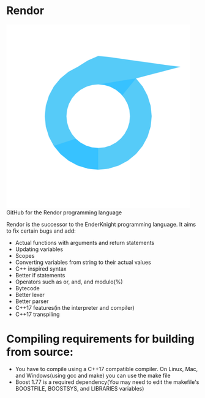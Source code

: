 # Rendor
<img src="RendorLogo.png" width="480" height="480">
GitHub for the Rendor programming language

Rendor is the successor to the EnderKnight programming language. It aims to fix certain bugs and add:
* Actual functions with arguments and return statements
* Updating variables
* Scopes
* Converting variables from string to their actual values
* C++ inspired syntax
* Better if statements
* Operators such as or, and, and modulo(%)
* Bytecode
* Better lexer
* Better parser
* C++17 features(in the interpreter and compiler)
* C++17 transpiling
# Compiling requirements for building from source:
* You have to compile using a C++17 compatible compiler. On Linux, Mac, and Windows(using gcc and make) you can use the make file 
* Boost 1.77 is a required dependency(You may need to edit the makefile's BOOSTFILE, BOOSTSYS, and LIBRARIES variables)
